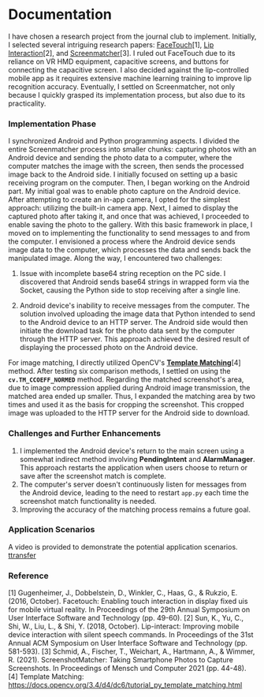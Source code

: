 # Documentation
I have chosen a research project from the journal club to implement. Initially, I selected several intriguing research papers: [FaceTouch](https://dl.acm.org/doi/10.1145/2984511.2984576)[1], [Lip Interaction](https://dl.acm.org/doi/10.1145/3242587.3242599)[2], and [Screenmatcher](https://dl.acm.org/doi/10.1145/3473856.3474014)[3]. I ruled out FaceTouch due to its reliance on VR HMD equipment, capacitive screens, and buttons for connecting the capacitive screen. I also decided against the lip-controlled mobile app as it requires extensive machine learning training to improve lip recognition accuracy. Eventually, I settled on Screenmatcher, not only because I quickly grasped its implementation process, but also due to its practicality.

### Implementation Phase
I synchronized Android and Python programming aspects. I divided the entire Screenmatcher process into smaller chunks: capturing photos with an Android device and sending the photo data to a computer, where the computer matches the image with the screen, then sends the processed image back to the Android side. I initially focused on setting up a basic receiving program on the computer. Then, I began working on the Android part. My initial goal was to enable photo capture on the Android device. After attempting to create an in-app camera, I opted for the simplest approach: utilizing the built-in camera app. Next, I aimed to display the captured photo after taking it, and once that was achieved, I proceeded to enable saving the photo to the gallery. With this basic framework in place, I moved on to implementing the functionality to send messages to and from the computer. I envisioned a process where the Android device sends image data to the computer, which processes the data and sends back the manipulated image. Along the way, I encountered two challenges:

1. Issue with incomplete base64 string reception on the PC side.
   I discovered that Android sends base64 strings in wrapped form via the Socket, causing the Python side to stop receiving after a single line.
   
2. Android device's inability to receive messages from the computer.
   The solution involved uploading the image data that Python intended to send to the Android device to an HTTP server. The Android side would then initiate the download task for the photo data sent by the computer through the HTTP server. This approach achieved the desired result of displaying the processed photo on the Android device.

For image matching, I directly utilized OpenCV's **[Template Matching](https://docs.opencv.org/3.4/d4/dc6/tutorial_py_template_matching.html)**[4] method. After testing six comparison methods, I settled on using the **`cv.TM_CCOEFF_NORMED`** method. Regarding the matched screenshot's area, due to image compression applied during Android image transmission, the matched area ended up smaller. Thus, I expanded the matching area by two times and used it as the basis for cropping the screenshot. This cropped image was uploaded to the HTTP server for the Android side to download.

### Challenges and Further Enhancements
1. I implemented the Android device's return to the main screen using a somewhat indirect method involving **PendingIntent** and **AlarmManager**. This approach restarts the application when users choose to return or save after the screenshot match is complete.
2. The computer's server doesn't continuously listen for messages from the Android device, leading to the need to restart `app.py` each time the screenshot match functionality is needed.
3. Improving the accuracy of the matching process remains a future goal.

### Application Scenarios
A video is provided to demonstrate the potential application scenarios. [ttransfer](https://forms.gle/YG83odRKshgUWXqi9)

### Reference
[1] Gugenheimer, J., Dobbelstein, D., Winkler, C., Haas, G., & Rukzio, E. (2016, October). Facetouch: Enabling touch interaction in display fixed uis for mobile virtual reality. In Proceedings of the 29th Annual Symposium on User Interface Software and Technology (pp. 49-60).
[2] Sun, K., Yu, C., Shi, W., Liu, L., & Shi, Y. (2018, October). Lip-interact: Improving mobile device interaction with silent speech commands. In Proceedings of the 31st Annual ACM Symposium on User Interface Software and Technology (pp. 581-593).
[3] Schmid, A., Fischer, T., Weichart, A., Hartmann, A., & Wimmer, R. (2021). ScreenshotMatcher: Taking Smartphone Photos to Capture Screenshots. In Proceedings of Mensch und Computer 2021 (pp. 44-48).
[4] Template Matching: https://docs.opencv.org/3.4/d4/dc6/tutorial_py_template_matching.html

